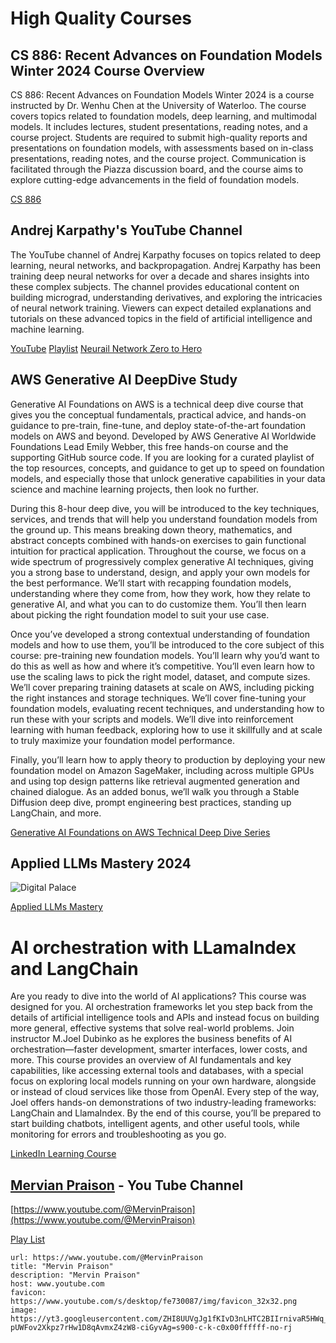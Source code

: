 # High Quality Courses

## CS 886: Recent Advances on Foundation Models Winter 2024 Course Overview

CS 886: Recent Advances on Foundation Models Winter 2024 is a course instructed by Dr. Wenhu Chen at the University of Waterloo. The course covers topics related to foundation models, deep learning, and multimodal models. It includes lectures, student presentations, reading notes, and a course project. Students are required to submit high-quality reports and presentations on foundation models, with assessments based on in-class presentations, reading notes, and the course project. Communication is facilitated through the Piazza discussion board, and the course aims to explore cutting-edge advancements in the field of foundation models.

[CS 886](https://cs.uwaterloo.ca/~wenhuche/teaching/cs886/)

## Andrej Karpathy's YouTube Channel

The YouTube channel of Andrej Karpathy focuses on topics related to deep learning, neural networks, and backpropagation. Andrej Karpathy has been training deep neural networks for over a decade and shares insights into these complex subjects. The channel provides educational content on building micrograd, understanding derivatives, and exploring the intricacies of neural network training. Viewers can expect detailed explanations and tutorials on these advanced topics in the field of artificial intelligence and machine learning.

[YouTube](https://www.youtube.com/@AndrejKarpathy)
[Playlist](https://www.youtube.com/@AndrejKarpathy/playlists)
[Neurail Network Zero to Hero](https://www.youtube.com/playlist?list=PLAqhIrjkxbuWI23v9cThsA9GvCAUhRvKZ)

## AWS Generative AI DeepDive Study

Generative AI Foundations on AWS is a technical deep dive course that gives you the conceptual fundamentals, practical advice, and hands-on guidance to pre-train, fine-tune, and deploy state-of-the-art foundation models on AWS and beyond. Developed by AWS Generative AI Worldwide Foundations Lead Emily Webber, this free hands-on course and the supporting GitHub source code. If you are looking for a curated playlist of the top resources, concepts, and guidance to get up to speed on foundation models, and especially those that unlock generative capabilities in your data science and machine learning projects, then look no further.

During this 8-hour deep dive, you will be introduced to the key techniques, services, and trends that will help you understand foundation models from the ground up. This means breaking down theory, mathematics, and abstract concepts combined with hands-on exercises to gain functional intuition for practical application. Throughout the course, we focus on a wide spectrum of progressively complex generative AI techniques, giving you a strong base to understand, design, and apply your own models for the best performance. We’ll start with recapping foundation models, understanding where they come from, how they work, how they relate to generative AI, and what you can to do customize them. You’ll then learn about picking the right foundation model to suit your use case.

Once you’ve developed a strong contextual understanding of foundation models and how to use them, you’ll be introduced to the core subject of this course: pre-training new foundation models. You’ll learn why you’d want to do this as well as how and where it’s competitive. You’ll even learn how to use the scaling laws to pick the right model, dataset, and compute sizes. We’ll cover preparing training datasets at scale on AWS, including picking the right instances and storage techniques. We’ll cover fine-tuning your foundation models, evaluating recent techniques, and understanding how to run these with your scripts and models. We’ll dive into reinforcement learning with human feedback, exploring how to use it skillfully and at scale to truly maximize your foundation model performance.

Finally, you’ll learn how to apply theory to production by deploying your new foundation model on Amazon SageMaker, including across multiple GPUs and using top design patterns like retrieval augmented generation and chained dialogue. As an added bonus, we’ll walk you through a Stable Diffusion deep dive, prompt engineering best practices, standing up LangChain, and more.

[Generative AI Foundations on AWS Technical Deep Dive Series](https://www.youtube.com/playlist?list=PLhr1KZpdzukf-xb0lmiU3G89GJXaDbAIF)

## Applied LLMs Mastery 2024

![Digital Palace](https://areganti.notion.site/image/https%3A%2F%2Fprod-files-secure.s3.us-west-2.amazonaws.com%2Fdaf26bc8-1091-4fc2-9b31-193e04a676f1%2F07178a16-2371-4ab4-a86b-23b3a3db20cb%2FApplied_LLMs_(6).png?table=block&id=f200c84d-a9fd-46c5-88ee-36e4c90b366c&spaceId=daf26bc8-1091-4fc2-9b31-193e04a676f1&width=2000&userId=&cache=v2)

[Applied LLMs Mastery](https://areganti.notion.site/Applied-LLMs-Mastery-2024-562ddaa27791463e9a1286199325045c)

# AI orchestration with LLamaIndex and LangChain

Are you ready to dive into the world of AI applications? This course was designed for you. AI orchestration frameworks let you step back from the details of artificial intelligence tools and APIs and instead focus on building more general, effective systems that solve real-world problems. Join instructor M.Joel Dubinko as he explores the business benefits of AI orchestration—faster development, smarter interfaces, lower costs, and more. This course provides an overview of AI fundamentals and key capabilities, like accessing external tools and databases, with a special focus on exploring local models running on your own hardware, alongside or instead of cloud services like those from OpenAI. Every step of the way, Joel offers hands-on demonstrations of two industry-leading frameworks: LangChain and LlamaIndex. By the end of this course, you’ll be prepared to start building chatbots, intelligent agents, and other useful tools, while monitoring for errors and troubleshooting as you go.

[LinkedIn Learning Course](https://www.linkedin.com/learning/introduction-to-ai-orchestration-with-langchain-and-llamaindex/building-local-ai-apps-with-langchain-and-llamaindex)


## [Mervian Praison](https://www.youtube.com/@MervinPraison) - You Tube Channel

[https://www.youtube.com/@MervinPraison](https://www.youtube.com/@MervinPraison)

[Play List](https://www.youtube.com/@MervinPraison/playlists)

```cardlink
url: https://www.youtube.com/@MervinPraison
title: "Mervin Praison"
description: "Mervin Praison"
host: www.youtube.com
favicon: https://www.youtube.com/s/desktop/fe730087/img/favicon_32x32.png
image: https://yt3.googleusercontent.com/ZHI8UUVgJg1fKIvD3nLHTC2BIIrnivaR5HWq_-pUWFov2Xkpz7rHw1D8qAvmxZ4zW8-ciGyvAg=s900-c-k-c0x00ffffff-no-rj
```
